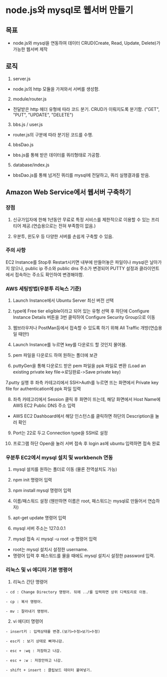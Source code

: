 # node.js와 mysql로 웹서버 만들기

## 목표
 - node.js와 mysql을 연동하여 데이터 CRUD(Create, Read, Update, Delete)가 가능한 웹서버 제작

## 로직
 1. server.js
  - node.js의 http 모듈을 가져와서 서버를 생성함.
 2. module/router.js
  - 전달받은 http 헤더 유형에 따라 코드 분기. CRUD가 이뤄지도록 분기함.
    ("GET", "PUT", "UPDATE", "DELETE")
 3. bbs.js / user.js
  - router.js의 구분에 따라 분기된 코드를 수행.
 4. bbsDao.js
  - bbs.js를 통해 받은 데이터를 쿼리형태로 가공함.
 5. database/index.js
  - bbsDao.js를 통해 넘겨진 쿼리를 mysql에 전달하고, 쿼리 실행결과를 받음.

## Amazon Web Service에서 웹서버 구축하기

### 장점
  1. 신규가입자에 한해 1년동안 무료로 특정 서비스를 제한적으로 이용할 수 있는 프리티어 제공.(연습용으로는 전혀 부족함이 없음.)


  2. 우분투, 윈도우 등 다양한 서버를 손쉽게 구축할 수 있음.
  
### 주의 사항

  EC2 Instance를 Stop후 Restart시키면 내부에 만들어놓은 파일이나 mysql은 날아가지 않으나, public ip 주소와 public dns 주소가 변경되어
  PUTTY 설정과 클라이언트에서 접속하는 주소도 확인하여 변경해야함.
  

### AWS 세팅방법(우분투 리눅스 기준)

  1. Launch Instance에서 Ubuntu Server 최신 버전 선택

  2. type에 Free tier eligible이라고 되어 있는 유형 선택 후 하단에 Configure Instance Details 버튼을 3번 클릭하여 Configure Security Group으로 이동

  3. 웹브라우저나 PostMan등에서 접속할 수 있도록 하기 위해 All Traffic 개방(연습용일 때만!)

  4. Launch Instance를 누르면 key를 다운로드 할 것인지 물어봄.

  5. pem 파일을 다운로드 하여 원하는 폴더에 보관

  6. puttyGen을 통해 다운로드 받은 pem 파일을 ppk 파일로 변환
  (Load an existing private key file->로딩완료->Save private key)

  7.putty 실행 후 좌측 카테고리에서 SSH>Auth를 누르면 뜨는 화면에서 Private key file for authentication에 ppk 파일 입력

  8. 좌측 카테고리에서 Session 클릭 후 화면이 뜨는데, 해당 화면에서 Host Name에 AWS EC2 Public DNS 주소 입력
   - AWS EC2 Dashboard에서 해당 인스턴스를 클릭하면 하단의 Description을 눌러 확인

  9. Port는 22로 두고 Connection type을 SSH로 설정

  10. 프로그램 하단 Open을 눌러 서버 접속 후 login as에 ubuntu 입력하면 접속 완료

### 우분투 EC2에서 mysql 설치 및 workbench 연동

  1. mysql 설치를 원하는 폴더로 이동 (물론 전역설치도 가능)

  2. npm init 명령어 입력

  3. npm install mysql 명령어 입력

  4. 이름/패스워드 설정
      (웬만하면 이름은 root, 패스워드는 mysql로 만들어서 연습하자)

  5. apt-get update 명령어 입력

  6. mysql 서버 주소는 127.0.0.1

  7. mysql 접속 시 mysql -u root -p 명령어 입력

   - root는 mysql 설치시 설정한 username.
   - 명령어 입력 후 패스워드를 물을 때에도 mysql 설치시 설정한 password 입력.


### 리눅스 및 vi 에디터 기본 명령어

  1. 리눅스 간단 명령어

    - cd : Change Directory 명령어. 뒤에 ../를 입력하면 상위 디렉토리로 이동.

    - cp : 복사 명령어.

    - mv : 잘라내기 명령어.

  2. vi 에디터 명령어

    - insert키 : 입력상태를 변경.(보기>수정>보기>수정)

    - esc키 : 보기 상태로 빠져나감.

    - esc + :wq : 저장하고 나감.

    - esc + :w : 저장안하고 나감.

    - shift + insert : 클립보드 데이터 붙여넣기.
